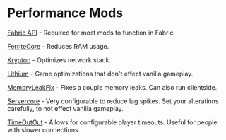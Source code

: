 # Performance Mods

[Fabric API](https://www.curseforge.com/minecraft/mc-mods/fabric-api/files) - Required for most mods to function in Fabric

[FerriteCore](https://www.curseforge.com/minecraft/mc-mods/ferritecore-fabric) - Reduces RAM usage.&#x20;

[Krypton](https://www.curseforge.com/minecraft/mc-mods/krypton) - Optimizes network stack.

[Lithium](https://github.com/CaffeineMC/lithium-fabric/releases) - Game optimizations that don't effect vanilla gameplay.

[MemoryLeakFix](https://www.curseforge.com/minecraft/mc-mods/memoryleakfix) - Fixes a couple memory leaks. Can also run clientside.

[Servercore](https://www.curseforge.com/minecraft/mc-mods/servercore) - Very configurable to reduce lag spikes. Set your alterations carefully, to not effect vanilla gameplay.&#x20;

[TimeOutOut](https://www.curseforge.com/minecraft/mc-mods/timeoutout-fabric) - Allows for configurable player timeouts. Useful for people with slower connections.
